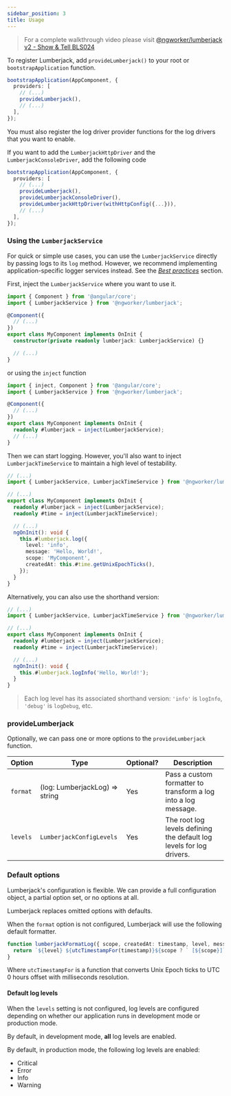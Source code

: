 ```yaml
---
sidebar_position: 3
title: Usage
---
```


> For a complete walkthrough video please
> visit [@ngworker/lumberjack v2 - Show & Tell BLS024](https://youtu.be/OV1ONtLAJnI)

To register Lumberjack, add `provideLumberjack()` to your root or `bootstrapApplication` function.

```ts
bootstrapApplication(AppComponent, {
  providers: [
    // (...)
    provideLumberjack(),
    // (...)
  ],
});
```

You must also register the log driver provider functions for the log drivers that you want to enable.

If you want to add the `LumberjackHttpDriver` and the `LumberjackConsoleDriver`, add the following code

```ts
bootstrapApplication(AppComponent, {
  providers: [
    // (...)
    provideLumberjack(),
    provideLumberjackConsoleDriver(),
    provideLumberjackHttpDriver(withHttpConfig({...})),
    // (...)
  ],
});
```

### Using the `LumberjackService`

For quick or simple use cases, you can use the `LumberjackService` directly by passing logs to its `log` method.
However, we recommend implementing application-specific logger services instead. See the [_Best
practices_](./best-practices) section.

First, inject the `LumberjackService` where you want to use it.

```ts
import { Component } from '@angular/core';
import { LumberjackService } from '@ngworker/lumberjack';

@Component({
  // (...)
})
export class MyComponent implements OnInit {
  constructor(private readonly lumberjack: LumberjackService) {}

  // (...)
}
```

or using the `inject` function

```ts
import { inject, Component } from '@angular/core';
import { LumberjackService } from '@ngworker/lumberjack';

@Component({
  // (...)
})
export class MyComponent implements OnInit {
  readonly #lumberjack = inject(LumberjackService);
  // (...)
}
```

Then we can start logging. However, you'll also want to inject `LumberjackTimeService` to maintain a high level of
testability.

```ts
// (...)
import { LumberjackService, LumberjackTimeService } from '@ngworker/lumberjack';

// (...)
export class MyComponent implements OnInit {
  readonly #lumberjack = inject(LumberjackService);
  readonly #time = inject(LumberjackTimeService);

  // (...)
  ngOnInit(): void {
    this.#lumberjack.log({
      level: 'info',
      message: 'Hello, World!',
      scope: 'MyComponent',
      createdAt: this.#time.getUnixEpochTicks(),
    });
  }
}
```

Alternatively, you can also use the shorthand version:

```ts
// (...)
import { LumberjackService, LumberjackTimeService } from '@ngworker/lumberjack';

// (...)
export class MyComponent implements OnInit {
  readonly #lumberjack = inject(LumberjackService);
  readonly #time = inject(LumberjackTimeService);

  // (...)
  ngOnInit(): void {
    this.#lumberjack.logInfo('Hello, World!');
  }
}
```

> Each log level has its associated shorthand version: `'info'` is `logInfo`, `'debug'` is `logDebug`, etc.

### provideLumberjack

Optionally, we can pass one or more options to the `provideLumberjack` function.

| Option   | Type                           | Optional? | Description                                                          |
| -------- | ------------------------------ | --------- | -------------------------------------------------------------------- |
| `format` | (log: LumberjackLog) => string | Yes       | Pass a custom formatter to transform a log into a log message.       |
| `levels` | `LumberjackConfigLevels`       | Yes       | The root log levels defining the default log levels for log drivers. |

### Default options

Lumberjack's configuration is flexible. We can provide a full configuration object, a partial option set, or no options
at all.

Lumberjack replaces omitted options with defaults.

When the `format` option is not configured, Lumberjack will use the following default formatter.

```ts
function lumberjackFormatLog({ scope, createdAt: timestamp, level, message }: LumberjackLog) {
  return `${level} ${utcTimestampFor(timestamp)}${scope ? ` [${scope}]` : ''} ${message}`;
}
```

Where `utcTimestampFor` is a function that converts Unix Epoch ticks to UTC 0 hours offset with milliseconds resolution.

#### Default log levels

When the `levels` setting is not configured, log levels are configured depending on whether our application runs in
development mode or production mode.

By default, in development mode, **all** log levels are enabled.

By default, in production mode, the following log levels are enabled:

- Critical
- Error
- Info
- Warning
